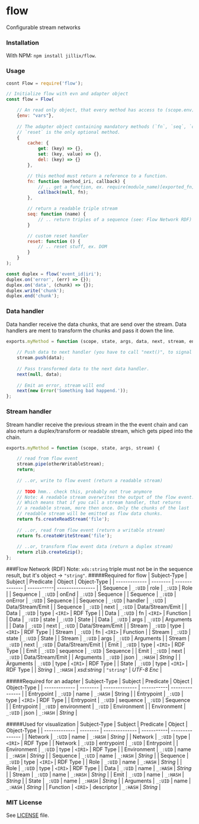 # flow
Configurable stream networks

### Installation
With NPM: `npm install jillix/flow`.

### Usage
```js
cosnt Flow = require('flow');

// Initialize flow with evn and adapter object
const flow = Flow(

    // An read only object, that every method has access to (scope.env).
    {env: "vars"},
    
    // The adapter object containing mandatory methods (`fn`, `seq`, `cache.get`, `cache.set`, `cache.del`).
    // `reset` is the only optional method.
    {
        cache: {
            get: (key) => {},
            set: (key, value) => {},
            del: (key) => {}
        },

        // this method must return a reference to a function.
        fn: function (method_iri, callback) {
            // .. get a function, ex. require(module_name)[exported_fn]
            callback(null, fn);
        },

        // return a readable triple stream
        seq: function (name) {
            // .. return triples of a sequence (see: Flow Network RDF)
        }

        // custom reset handler
        reset: function () {
            // .. reset stuff, ex. DOM
        }
    }
);

const duplex = flow('event_id|iri');
duplex.on('error', (err) => {});
duplex.on('data', (chunk) => {});
duplex.write('chunk');
duplex.end('chunk');
```
### Data handler
Data handler receive the data chunks, that are send over the stream.
Data handlers are ment to transform the chunks and pass it down the line.
```js
exports.myMethod = function (scope, state, args, data, next, stream, enc) {
    
    // Push data to next handler (you have to call "next()", to signal that the handler is done).
    stream.push(data);
    
    // Pass transformed data to the next data handler.
    next(null, data);
    
    // Emit an error, stream will end
    next(new Error('Something bad happend.'));
};
```
### Stream handler
Stream handler receive the previous stream in the the event chain and can also
return a duplex/transform or readable stream, which gets piped into the chain.
```js
exports.myMethod = function (scope, state, args, stream) {

    // read from flow event
    stream.pipe(otherWritableStream);
    return;
    
    // ..or, write to flow event (return a readable stream)
    
    // TODO hmm.. check this, probably not true anymore 
    // Note: A readable stream overwrites the output of the flow event.
    // Which means that if you call a stream handler, that returns
    // a readable stream, more then once. Only the chunks of the last
    // readable stream will be emitted as flow data chunks.
    return fs.createReadStream('file');
    
    // ..or, read from flow event (return a writable stream)
    return fs.createWriteStream('file');
    
    // ..or, transform flow event data (return a duplex stream)
    return zlib.createGzip();
};
```
###Flow Network (RDF)
Note: `xds:string` triple must not be in the sequence result, but it's object -> `"string"`. 
#####Required for flow
| Subject-Type  | Subject  | Predicate      | Object     | Object-Type      |
| ------------- | -------- | -------------- | -----------| ---------------- |
| Sequence      | `_:UID`  | role           | `_:UID`    | Role             |
| Sequence      | `_:UID`  | onEnd          | `_:UID`    | Sequence         |
| Sequence      | `_:UID`  | onError        | `_:UID`    | Sequence         |
| Sequence      | `_:UID`  | handler        | `_:UID`    | Data/Stream/Emit |
| Sequence      | `_:UID`  | next           | `_:UID`    | Data/Stream/Emit |
| Data          | `_:UID`  | type           | `<IRI>`    | RDF Type         |
| Data          | `_:UID`  | fn             | `<IRI>`    | Function         |
| Data          | `_:UID`  | state          | `_:UID`    | State            |
| Data          | `_:UID`  | args           | `_:UID`    | Arguments        |
| Data          | `_:UID`  | next           | `_:UID`    | Data/Stream/Emit |
| Stream        | `_:UID`  | type           | `<IRI>`    | RDF Type         |
| Stream        | `_:UID`  | fn             | `<IRI>`    | Function         |
| Stream        | `_:UID`  | state          | `_:UID`    | State            |
| Stream        | `_:UID`  | args           | `_:UID`    | Arguments        |
| Stream        | `_:UID`  | next           | `_:UID`    | Data/Stream/Emit |
| Emit          | `_:UID`  | type           | `<IRI>`    | RDF Type         |
| Emit          | `_:UID`  | sequence       | `_:UID`    | Sequence         |
| Emit          | `_:UID`  | next           | `_:UID`    | Data/Stream/Emit |
| Arguments     | `_:UID`  | json           | `_:HASH`   | *String*         |
| Arguments     | `_:UID`  | type           | `<IRI>`    | RDF Type         |
| State         | `_:UID`  | type           | `<IRI>`    | RDF Type         |
| *String*      | `_:HASH` | *xsd:string*   | `"string"` | *UTF-8 Enc*      |

#####Required for an adapter
| Subject-Type  | Subject  | Predicate      | Object     | Object-Type     |
| ------------- | -------- | -------------- | -----------| --------------- |
| Entrypoint    | `_:UID`  | name           | `_:HASH`   | String          |
| Entrypoint    | `_:UID`  | type           | `<IRI>`    | RDF Type        |
| Entrypoint    | `_:UID`  | sequence       | `_:UID`    | Sequence        |
| Entrypoint    | `_:UID`  | environment    | `_:UID`    | Environment     |
| Environment   | `_:UID`  | json           | `_:HASH`   | *String*        |

#####Used for visualization
| Subject-Type  | Subject  | Predicate      | Object     | Object-Type     |
| ------------- | -------- | -------------- | -----------| --------------- |
| Network       | `_:UID`  | name           | `_:HASH`   | *String*        |
| Network       | `_:UID`  | type           | `<IRI>`    | RDF Type        |
| Network       | `_:UID`  | entrypoint     | `_:UID`    | Entrypoint      |
| Environment   | `_:UID`  | type           | `<IRI>`    | RDF Type        |
| Environment   | `_:UID`  | name           | `_:HASH`   | *String*        |
| Sequence      | `_:UID`  | name           | `_:HASH`   | *String*        |
| Sequence      | `_:UID`  | type           | `<IRI>`    | RDF Type        |
| Role          | `_:UID`  | name           | `_:HASH`   | *String*        |
| Role          | `_:UID`  | type           | `<IRI>`    | RDF Type        |
| Data          | `_:UID`  | name           | `_:HASH`   | *String*        |
| Stream        | `_:UID`  | name           | `_:HASH`   | *String*        |
| Emit          | `_:UID`  | name           | `_:HASH`   | *String*        |
| State         | `_:UID`  | name           | `_:HASH`   | *String*        |
| Arguments     | `_:UID`  | name           | `_:HASH`   | *String*        |
| Function      | `<IRI>`  | descriptor     | `_:HASH`   | *String*        |

### MIT License
See [LICENSE](https://github.com/jillix/flow/blob/master/LICENSE) file.
